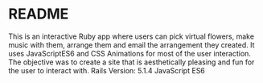 # README

This is an interactive Ruby app where users can pick virtual flowers, make music with them, arrange them and email the arrangement they created. It uses JavaScriptES6 and CSS Animations for most of the user interaction. The objective was to create a site that is aesthetically pleasing and fun for the user to interact with.
Rails Version: 5.1.4
JavaScript ES6
